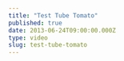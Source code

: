```yaml
---
title: "Test Tube Tomato"
published: true
date: 2013-06-24T09:00:00.000Z
type: video
slug: test-tube-tomato
---
```

